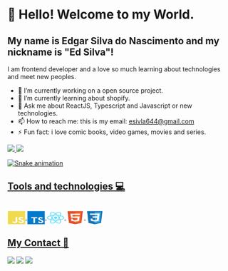 # 👋 Hello! Welcome to my World.
## My name is Edgar Silva do Nascimento and my nickname is "Ed Silva"!

I am frontend developer and a love so much learning about technologies and meet new peoples.

- 🔭 I’m currently working on a open source project.
- 🌱 I’m currently learning about shopify.
- 💬 Ask me about ReactJS, Typescript and Javascript or new technologies.
- 📫 How to reach me: this is my email: esivla644@gmail.com
- ⚡ Fun fact: i love comic books, video games, movies and series.

<div>
  <a href="https://github.com/eddyzera">
  <img height="180em" src="https://github-readme-stats.vercel.app/api/top-langs/?username=eddyzera&layout=compact&langs_count=7&theme=dark"/>
  <img height="180em" src="https://github-readme-stats.vercel.app/api?username=eddyzera&show_icons=true&theme=dark&include_all_commits=true&count_private=true"/>
</div>
  
![Snake animation](https://github.com/eddyzera/eddyzera/blob/output/github-contribution-grid-snake.svg)

## Tools and technologies 💻

<div style="display: inline_block"><br>
  <img align="center" alt="Ed-Js" height="30" width="40" src="https://raw.githubusercontent.com/devicons/devicon/master/icons/javascript/javascript-plain.svg">
  <img align="center" alt="Ed-Ts" height="30" width="40" src="https://raw.githubusercontent.com/devicons/devicon/master/icons/typescript/typescript-plain.svg">
  <img align="center" alt="Ed-React" height="30" width="40" src="https://raw.githubusercontent.com/devicons/devicon/master/icons/react/react-original.svg">
  <img align="center" alt="Ed-HTML" height="30" width="40" src="https://raw.githubusercontent.com/devicons/devicon/master/icons/html5/html5-original.svg">
  <img align="center" alt="Ed-CSS" height="30" width="40" src="https://raw.githubusercontent.com/devicons/devicon/master/icons/css3/css3-original.svg">
</div>
  
  ## My Contact 📱
 
<div> 
    <a href="https://instagram.com/rafaballerini" target="_blank"><img src="https://img.shields.io/badge/-Instagram-%23E4405F?style=for-the-badge&logo=instagram&logoColor=white" target="_blank"></a>
    <a href = "mailto:esilva644@gmail.com"><img src="https://img.shields.io/badge/-Gmail-%23333?style=for-the-badge&logo=gmail&logoColor=white" target="_blank"></a>
    <a href="https://www.linkedin.com/in/https://www.linkedin.com/in/edgar-silva-reactjs/" target="_blank"><img src="https://img.shields.io/badge/-LinkedIn-%230077B5?style=for-the-badge&logo=linkedin&logoColor=white" target="_blank"></a> 
 </div>


